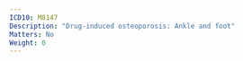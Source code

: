 ```yaml
---
ICD10: M8147
Description: "Drug-induced osteoporosis: Ankle and foot"
Matters: No
Weight: 0
---
```


